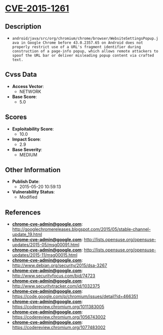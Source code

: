 
# [CVE-2015-1261](https://cve.mitre.org/cgi-bin/cvename.cgi?name=CVE-2015-1261)

## Description

- `android/java/src/org/chromium/chrome/browser/WebsiteSettingsPopup.java in Google Chrome before 43.0.2357.65 on Android does not properly restrict use of a URL's fragment identifier during construction of a page-info popup, which allows remote attackers to spoof the URL bar or deliver misleading popup content via crafted text.`

## Cvss Data

- **Access Vector**:
  - NETWORK
- **Base Score**:
  - 5.0

## Scores

- **Exploitability Score**:
  - 10.0
- **Impact Score**:
  - 2.9
- **Base Severity**:
  - MEDIUM

## Other Information

- **Publish Date**:
  - 2015-05-20 10:59:13
- **Vulnerability Status**:
  - Modified

## References

- **chrome-cve-admin@google.com**: http://googlechromereleases.blogspot.com/2015/05/stable-channel-update_19.html
- **chrome-cve-admin@google.com**: http://lists.opensuse.org/opensuse-updates/2015-05/msg00091.html
- **chrome-cve-admin@google.com**: http://lists.opensuse.org/opensuse-updates/2015-11/msg00015.html
- **chrome-cve-admin@google.com**: http://www.debian.org/security/2015/dsa-3267
- **chrome-cve-admin@google.com**: http://www.securityfocus.com/bid/74723
- **chrome-cve-admin@google.com**: http://www.securitytracker.com/id/1032375
- **chrome-cve-admin@google.com**: https://code.google.com/p/chromium/issues/detail?id=466351
- **chrome-cve-admin@google.com**: https://codereview.chromium.org/1011383005
- **chrome-cve-admin@google.com**: https://codereview.chromium.org/1056743002
- **chrome-cve-admin@google.com**: https://codereview.chromium.org/1077483002
